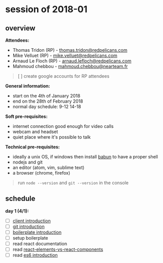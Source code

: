 <!-- TITLE: Schooljs -->
<!-- SUBTITLE: All about training sessions -->

# session of 2018-01
## overview

**Attendees:**
* Thomas Tridon (RP) - thomas.tridon@redpelicans.com
* Mike Velluet (RP) - mike.velluet@redpelicans.com
* Arnaud Le Floch (RP) - arnaud.lefloch@redpelicans.com
* Mahmoud chebbou - mahmoud.chebbou@nearteam.fr

> [ ] create google accounts for RP attendees

**General information:**
* start on the 4th of January 2018
* end on the 28th of February 2018
* normal day schedule: 9-12 14-18

**Soft pre-requisites:**
* internet connection good enough for video calls
* webcam and headset
* quiet place where it's possible to talk

**Technical pre-requisites:**
* ideally a unix OS, if windows then install [babun](http://babun.github.io/) to have a proper shell
* nodejs and git
* an editor (atom, vim, sublime text)
* a browser (chrome, firefox)

> run `node --version` and `git --version` in the console

## schedule

**day 1 (4/1):**
* [ ] [client introduction](https://docs.google.com/presentation/d/1nkelpLG-BikiiHWvfkUj7zxZDdMBx0pyCOhVnqDZLXE)
* [ ] [git introduction](http://nvie.com/posts/a-successful-git-branching-model/)
* [ ] [boilerplate introduction](https://github.com/redpelicans/mission-impossible)
* [ ] setup boilerplate
* [ ] read react documentation
* [ ] read [react-elements-vs-react-components](https://medium.freecodecamp.org/react-elements-vs-react-components-fdc776705880)
* [ ] read [es6 introduction](https://ponyfoo.com/articles/es6)